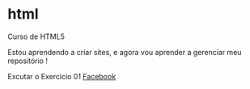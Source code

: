 # html
 Curso de HTML5

Estou aprendendo a criar sites, e agora vou aprender a gerenciar meu repositório !

<a hfref="https://nicolaspitaa.github.io/html/ex-009">Excutar o Exercicio 01</a>
<a href="https://www.facebook.com/nicolas.pitaaa?locale=pt_BR" target="_blank">Facebook</a>
